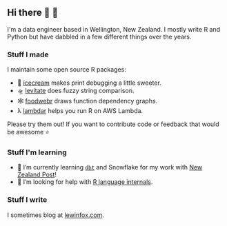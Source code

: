 ## Hi there 👋 🦊

I'm a data engineer based in Wellington, New Zealand. I mostly write R and Python but have dabbled in a few different
things over the years. 


### Stuff I made

I maintain some open source R packages:

* 🍦 [icecream](https://lewinfox.com/icecream) makes print debugging a little sweeter.
* 🛸 [levitate](https://lewinfox.com/levitate) does fuzzy string comparison.
* 🕸️ [foodwebr](https://lewinfox.com/foodwebr) draws function dependency graphs.
* &#955; [lambdar](https://lewinfox.com/lambdar) helps you run R on AWS Lambda.
  
Please try them out! If you want to contribute code or feedback that would be awesome ⭐


### Stuff I'm learning

- 🌱 I’m currently learning [`dbt`](https://github.com/dbt-labs/dbt) and Snowflake for my work with 
  [New Zealand Post](https://github.com/nzpost)!
- 🤔 I’m looking for help with [R language internals](https://www.github.com/lewinfox/foodwebr/issues/).


### Stuff I write

I sometimes blog at [lewinfox.com](https://www.lewinfox.com).

